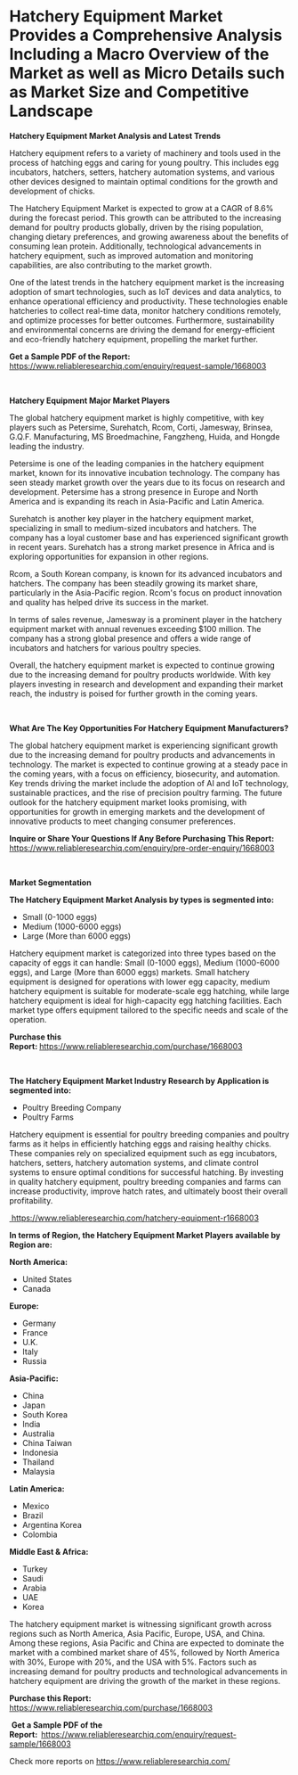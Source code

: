 <p><h1>Hatchery Equipment Market Provides a Comprehensive Analysis Including a Macro Overview of the Market as well as Micro Details such as Market Size and Competitive Landscape</h1></p><p><strong>Hatchery Equipment Market Analysis and Latest Trends</strong></p>
<p><p>Hatchery equipment refers to a variety of machinery and tools used in the process of hatching eggs and caring for young poultry. This includes egg incubators, hatchers, setters, hatchery automation systems, and various other devices designed to maintain optimal conditions for the growth and development of chicks.</p><p>The Hatchery Equipment Market is expected to grow at a CAGR of 8.6% during the forecast period. This growth can be attributed to the increasing demand for poultry products globally, driven by the rising population, changing dietary preferences, and growing awareness about the benefits of consuming lean protein. Additionally, technological advancements in hatchery equipment, such as improved automation and monitoring capabilities, are also contributing to the market growth.</p><p>One of the latest trends in the hatchery equipment market is the increasing adoption of smart technologies, such as IoT devices and data analytics, to enhance operational efficiency and productivity. These technologies enable hatcheries to collect real-time data, monitor hatchery conditions remotely, and optimize processes for better outcomes. Furthermore, sustainability and environmental concerns are driving the demand for energy-efficient and eco-friendly hatchery equipment, propelling the market further.</p></p>
<p><strong>Get a Sample PDF of the Report:&nbsp;</strong> <a href="https://www.reliableresearchiq.com/enquiry/request-sample/1668003">https://www.reliableresearchiq.com/enquiry/request-sample/1668003</a></p>
<p>&nbsp;</p>
<p><strong>Hatchery Equipment Major Market Players</strong></p>
<p><p>The global hatchery equipment market is highly competitive, with key players such as Petersime, Surehatch, Rcom, Corti, Jamesway, Brinsea, G.Q.F. Manufacturing, MS Broedmachine, Fangzheng, Huida, and Hongde leading the industry. </p><p>Petersime is one of the leading companies in the hatchery equipment market, known for its innovative incubation technology. The company has seen steady market growth over the years due to its focus on research and development. Petersime has a strong presence in Europe and North America and is expanding its reach in Asia-Pacific and Latin America.</p><p>Surehatch is another key player in the hatchery equipment market, specializing in small to medium-sized incubators and hatchers. The company has a loyal customer base and has experienced significant growth in recent years. Surehatch has a strong market presence in Africa and is exploring opportunities for expansion in other regions.</p><p>Rcom, a South Korean company, is known for its advanced incubators and hatchers. The company has been steadily growing its market share, particularly in the Asia-Pacific region. Rcom's focus on product innovation and quality has helped drive its success in the market.</p><p>In terms of sales revenue, Jamesway is a prominent player in the hatchery equipment market with annual revenues exceeding $100 million. The company has a strong global presence and offers a wide range of incubators and hatchers for various poultry species.</p><p>Overall, the hatchery equipment market is expected to continue growing due to the increasing demand for poultry products worldwide. With key players investing in research and development and expanding their market reach, the industry is poised for further growth in the coming years.</p></p>
<p>&nbsp;</p>
<p><strong>What Are The Key Opportunities For Hatchery Equipment Manufacturers?</strong></p>
<p><p>The global hatchery equipment market is experiencing significant growth due to the increasing demand for poultry products and advancements in technology. The market is expected to continue growing at a steady pace in the coming years, with a focus on efficiency, biosecurity, and automation. Key trends driving the market include the adoption of AI and IoT technology, sustainable practices, and the rise of precision poultry farming. The future outlook for the hatchery equipment market looks promising, with opportunities for growth in emerging markets and the development of innovative products to meet changing consumer preferences.</p></p>
<p><strong>Inquire or Share Your Questions If Any Before Purchasing This Report:</strong> <a href="https://www.reliableresearchiq.com/enquiry/pre-order-enquiry/1668003">https://www.reliableresearchiq.com/enquiry/pre-order-enquiry/1668003</a></p>
<p>&nbsp;</p>
<p><strong>Market Segmentation</strong></p>
<p><strong>The Hatchery Equipment Market Analysis by types is segmented into:</strong></p>
<p><ul><li>Small (0-1000 eggs)</li><li>Medium (1000-6000 eggs)</li><li>Large (More than 6000 eggs)</li></ul></p>
<p><p>Hatchery equipment market is categorized into three types based on the capacity of eggs it can handle: Small (0-1000 eggs), Medium (1000-6000 eggs), and Large (More than 6000 eggs) markets. Small hatchery equipment is designed for operations with lower egg capacity, medium hatchery equipment is suitable for moderate-scale egg hatching, while large hatchery equipment is ideal for high-capacity egg hatching facilities. Each market type offers equipment tailored to the specific needs and scale of the operation.</p></p>
<p><strong>Purchase this Report:&nbsp;</strong><a href="https://www.reliableresearchiq.com/purchase/1668003">https://www.reliableresearchiq.com/purchase/1668003</a></p>
<p>&nbsp;</p>
<p><strong>The Hatchery Equipment Market Industry Research by Application is segmented into:</strong></p>
<p><ul><li>Poultry Breeding Company</li><li>Poultry Farms</li></ul></p>
<p><p>Hatchery equipment is essential for poultry breeding companies and poultry farms as it helps in efficiently hatching eggs and raising healthy chicks. These companies rely on specialized equipment such as egg incubators, hatchers, setters, hatchery automation systems, and climate control systems to ensure optimal conditions for successful hatching. By investing in quality hatchery equipment, poultry breeding companies and farms can increase productivity, improve hatch rates, and ultimately boost their overall profitability.</p></p>
<p><a href="https://www.reliableresearchiq.com/hatchery-equipment-r1668003">&nbsp;https://www.reliableresearchiq.com/hatchery-equipment-r1668003</a></p>
<p><strong>In terms of Region, the Hatchery Equipment Market Players available by Region are:</strong></p>
<p>
    <p> <strong> North America: </strong>
        <ul>
            <li>United States</li>
            <li>Canada</li>
        </ul>
        </p> 
    <p> <strong> Europe: </strong>
        <ul>
            <li>Germany</li>
            <li>France</li>
            <li>U.K.</li>
            <li>Italy</li>
            <li>Russia</li>
        </ul>
        </p> 
    <p> <strong> Asia-Pacific: </strong>
        <ul>
            <li>China</li>
            <li>Japan</li>
            <li>South Korea</li>
            <li>India</li>
            <li>Australia</li>
            <li>China Taiwan</li>
            <li>Indonesia</li>
            <li>Thailand</li>
            <li>Malaysia</li>
        </ul>
        </p> 
    <p> <strong> Latin America: </strong>
        <ul>
            <li>Mexico</li>
            <li>Brazil</li>
            <li>Argentina Korea</li>
            <li>Colombia</li>
        </ul>
        </p> 
    <p> <strong> Middle East & Africa: </strong>
        <ul>
            <li>Turkey</li>
            <li>Saudi</li>
            <li>Arabia</li>
            <li>UAE</li>
            <li>Korea</li>
        </ul>
    </p>
    </p>
<p><p>The hatchery equipment market is witnessing significant growth across regions such as North America, Asia Pacific, Europe, USA, and China. Among these regions, Asia Pacific and China are expected to dominate the market with a combined market share of 45%, followed by North America with 30%, Europe with 20%, and the USA with 5%. Factors such as increasing demand for poultry products and technological advancements in hatchery equipment are driving the growth of the market in these regions.</p></p>
<p><strong>Purchase this Report: </strong><a href="https://www.reliableresearchiq.com/purchase/1668003">https://www.reliableresearchiq.com/purchase/1668003</a></p>
<p>&nbsp;<strong>Get a Sample PDF of the Report:&nbsp;&nbsp;</strong><a href="https://www.reliableresearchiq.com/enquiry/request-sample/1668003">https://www.reliableresearchiq.com/enquiry/request-sample/1668003</a></p>
<p><strong></strong></p>
<p>Check more reports on <a href="https://www.reliableresearchiq.com/">https://www.reliableresearchiq.com/</a></p>